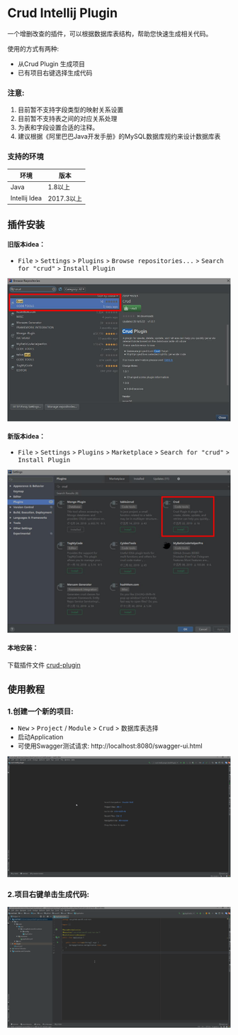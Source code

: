Crud Intellij Plugin
===============
一个增删改查的插件，可以根据数据库表结构，帮助您快速生成相关代码。

使用的方式有两种: 
- 从Crud Plugin 生成项目
- 已有项目右键选择生成代码

### 注意: 
1. 目前暂不支持字段类型的映射关系设置
2. 目前暂不支持表之间的对应关系处理
3. 为表和字段设置合适的注释。
4. 建议根据《阿里巴巴Java开发手册》的MySQL数据库规约来设计数据库表

### 支持的环境
环境 | 版本
---|---
Java | 1.8以上
Intellij Idea | 2017.3以上

## 插件安装
#### 旧版本idea：
  - <kbd>File</kbd> > <kbd>Settings</kbd> > <kbd>Plugins</kbd> > <kbd>Browse repositories...</kbd> > <kbd>Search for "crud"</kbd> > <kbd>Install Plugin</kbd>

![image](https://raw.githubusercontent.com/mars05/static/master/image/crud1.jpg)
#### 新版本idea：
  - <kbd>File</kbd> > <kbd>Settings</kbd> > <kbd>Plugins</kbd> > <kbd>Marketplace</kbd> > <kbd>Search for "crud"</kbd> > <kbd>Install Plugin</kbd>  
  
![image](https://raw.githubusercontent.com/mars05/static/master/image/crud2.jpg)
#### 本地安装：
下载插件文件 [crud-plugin](https://github.com/mars05/crud-intellij-plugin/releases/download/v1.0.3/crud-plugin-1.0.3.zip)
## 使用教程

### 1.创建一个新的项目:
  - <kbd>New</kbd> > <kbd>Project</kbd> / <kbd>Module</kbd> > <kbd>Crud</kbd> > <kbd>数据库表选择</kbd>
  - 启动Application
  - 可使用Swagger测试请求: http://localhost:8080/swagger-ui.html

![image](https://raw.githubusercontent.com/mars05/static/master/image/crud3.gif)

### 2.项目右键单击生成代码:

![image](https://raw.githubusercontent.com/mars05/static/master/image/crud4.gif)